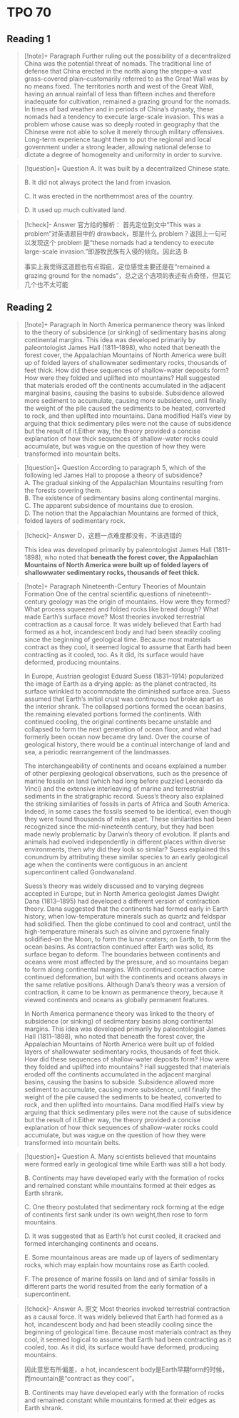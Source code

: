 # TPO 70

## Reading 1

> [!note]+ Paragraph
> Further ruling out the possibility of a decentralized China was the potential threat of nomads. The traditional line of defense that China erected in the north along the steppe–a vast grass-covered plain–customarily referred to as the Great Wall was by no means fixed. The territories north and west of the Great Wall, having an annual rainfall of less than fifteen inches and therefore inadequate for cultivation, remained a grazing ground for the nomads. In times of bad weather and in periods of China’s dynasty, these nomads had a tendency to execute large-scale invasion. This was a problem whose cause was so deeply rooted in geography that the Chinese were not able to solve it merely through military offensives. Long-term experience taught them to put the regional and local government under a strong leader, allowing national defense to dictate a degree of homogeneity and uniformity in order to survive.

> [!question]+ Question
> A. It was built by a decentralized Chinese state.
> 
> B. It did not always protect the land from invasion.
> 
> C. It was erected in the northernmost area of the country.
> 
> D. It used up much cultivated land.

> [!check]- Answer
> 官方给的解析：
> 首先定位到文中“This was a problem”对英语题目中的 drawback，那是什么 problem？返回上一句可以发现这个 problem 是“these nomads had a tendency to execute large-scale invasion.”即游牧民族有入侵的倾向。因此选 B
> 
> 事实上我觉得这道题也有点瑕疵，定位感觉主要还是在“remained a grazing ground for the nomads”，总之这个选项的表述有点奇怪，但其它几个也不太可能


## Reading 2

> [!note]+ Paragraph
> In North America permanence theory was linked to the theory of subsidence (or sinking) of sedimentary basins along continental margins. This idea was developed primarily by paleontologist James Hall (1811–1898), who noted that beneath the forest cover, the Appalachian Mountains of North America were built up of folded layers of shallowwater sedimentary rocks, thousands of feet thick. How did these sequences of shallow-water deposits form? How were they folded and uplifted into mountains? Hall suggested that materials eroded off the continents accumulated in the adjacent marginal basins, causing the basins to subside.  Subsidence allowed more sediment to accumulate, causing more subsidence, until finally the weight of the pile caused the sediments to be heated, converted to rock, and then uplifted into mountains. Dana modified Hall’s view by arguing that thick sedimentary piles were not the cause of subsidence but the result of it.Either way, the theory provided a concise explanation of how thick sequences of shallow-water rocks could accumulate, but was vague on the question of how they were transformed into mountain belts.

> [!question]+ Question
> According to paragraph 5, which of the following led James Hall to propose a theory of subsidence?  
> A. The gradual sinking of the Appalachian Mountains resulting from the forests covering them.  
> B. The existence of sedimentary basins along continental margins.  
> C. The apparent subsidence of mountains due to erosion.  
> D. The notion that the Appalachian Mountains are formed of thick, folded layers of sedimentary rock.  

> [!check]- Answer
> D，这题一点难度都没有，不该选错的
> 
> This idea was developed primarily by paleontologist James Hall (1811–1898), who noted that **beneath the forest cover, the Appalachian Mountains of North America were built up of folded layers of shallowwater sedimentary rocks, thousands of feet thick.**

> [!note]+ Paragraph
> Nineteenth-Century Theories of Mountain Formation
> One of the central scientific questions of nineteenth-century geology was the origin of mountains. How were they formed? What process squeezed and folded rocks like bread dough? What made Earth’s surface move? Most theories invoked terrestrial contraction as a causal force. It was widely believed that Earth had formed as a hot, incandescent body and had been steadily cooling since the beginning of geological time. Because most materials contract as they cool, it seemed logical to assume that Earth had been contracting as it cooled, too. As it did, its surface would have deformed, producing mountains.
> 
> 
> 
> In Europe, Austrian geologist Eduard Suess (1831–1914) popularized the image of Earth as a drying apple: as the planet contracted, its surface wrinkled to accommodate the diminished surface area. Suess assumed that Earth’s initial crust was continuous but broke apart as the interior shrank. The collapsed portions formed the ocean basins, the remaining elevated portions formed the continents. With continued cooling, the original continents became unstable and collapsed to form the next generation of ocean floor, and what had formerly been ocean now became dry land. Over the course of geological history, there would be a continual interchange of land and sea, a periodic rearrangement of the landmasses.
> 
> 
> 
> The interchangeability of continents and oceans explained a number of other perplexing geological observations, such as the presence of marine fossils on land (which had long before puzzled Leonardo da Vinci) and the extensive interleaving of marine and terrestrial sediments in the stratigraphic record. Suess’s theory also explained the striking similarities of fossils in parts of Africa and South America. Indeed, in some cases the fossils seemed to be identical, even though they were found thousands of miles apart. These similarities had been recognized since the mid-nineteenth century, but they had been made newly problematic by Darwin’s theory of evolution. If plants and animals had evolved independently in different places within diverse environments, then why did they look so similar? Suess explained this conundrum by attributing these similar species to an early geological age when the continents were contiguous in an ancient supercontinent called Gondwanaland.
> 
> 
> 
> Suess’s theory was widely discussed and to varying degrees accepted in Europe, but in North America geologist James Dwight Dana (1813–1895) had developed a different version of contraction theory. Dana suggested that the continents had formed early in Earth history, when low-temperature minerals such as quartz and feldspar had solidified. Then the globe continued to cool and contract, until the high-temperature minerals such as olivine and pyroxene finally solidified–on the Moon, to form the lunar craters; on Earth, to form the ocean basins. As contraction continued after Earth was solid, its surface began to deform. The boundaries between continents and oceans were most affected by the pressure, and so mountains began to form along continental margins. With continued contraction came continued deformation, but with the continents and oceans always in the same relative positions. Although Dana’s theory was a version of contraction, it came to be known as permanence theory, because it viewed continents and oceans as globally permanent features.
> 
> 
> 
> In North America permanence theory was linked to the theory of subsidence (or sinking) of sedimentary basins along continental margins. This idea was developed primarily by paleontologist James Hall (1811–1898), who noted that beneath the forest cover, the Appalachian Mountains of North America were built up of folded layers of shallowwater sedimentary rocks, thousands of feet thick. How did these sequences of shallow-water deposits form? How were they folded and uplifted into mountains? Hall suggested that materials eroded off the continents accumulated in the adjacent marginal basins, causing the basins to subside.  Subsidence allowed more sediment to accumulate, causing more subsidence, until finally the weight of the pile caused the sediments to be heated, converted to rock, and then uplifted into mountains. Dana modified Hall’s view by arguing that thick sedimentary piles were not the cause of subsidence but the result of it.Either way, the theory provided a concise explanation of how thick sequences of shallow-water rocks could accumulate, but was vague on the question of how they were transformed into mountain belts.

> [!question]+ Question
> A. Many scientists believed that mountains were formed early in geological time while Earth was still a hot body.
> 
> B. Continents may have developed early with the formation of rocks and remained constant while mountains formed at their edges as Earth shrank.
> 
> C. One theory postulated that sedimentary rock forming at the edge of continents first sank under its own weight,then rose to form mountains.
> 
> D. It was suggested that as Earth’s hot curst cooled, it cracked and formed interchanging continents and oceans.
> 
> E. Some mountainous areas are made up of layers of sedimentary rocks, which may explain how mountains rose as Earth cooled.
> 
> F. The presence of marine fossils on land and of similar fossils in different parts the world resulted from the early formation of a supercontinent.

> [!check]- Answer
> A. 原文 Most theories invoked terrestrial contraction as a causal force. It was widely believed that Earth had formed as a hot, incandescent body and had been steadily cooling since the beginning of geological time. Because most materials contract as they cool, it seemed logical to assume that Earth had been contracting as it cooled, too. As it did, its surface would have deformed, producing mountains.
> 
> 因此意思有所偏差，a hot, incandescent body是Earth早期form的时候，而mountain是“contract as they cool”。
> 
> B. Continents may have developed early with the formation of rocks and remained constant while mountains formed at their edges as Earth shrank.

